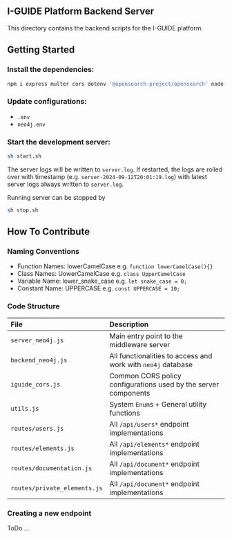 ## I-GUIDE Platform Backend Server
This directory contains the backend scripts for the I-GUIDE platform.

## Getting Started
### Install the dependencies:
```bash
npm i express multer cors dotenv '@opensearch-project/opensearch' node-fetch '@aws-sdk/client-s3' multer-s3 axios swagger-ui-express swagger-jsdoc neo4j-driver compromise bad-words sharp
```
### Update configurations:
 - `.env`
 - `neo4j.env`


### Start the development server:
```bash
sh start.sh
```
The server logs will be written to `server.log`. If restarted, the logs are rolled over with timestamp (e.g. `server-2024-09-12T20:01:19.log`) with latest server logs always written to `server.log`.

Running server can be stopped by 
```bash
sh stop.sh
```
## How To Contribute
### Naming Conventions
  - Function Names: lowerCamelCase e.g. `function lowerCamelCase(){}`
  - Class Names: UowerCamelCase e.g. `class UpperCamelCase`
  - Variable Name: lower_snake_case e.g. `let snake_case = 0;`
  - Constant Name: UPPERCASE e.g. `const UPPERCASE = 10;`
### Code Structure
| File  	 | Description  |
|:----------|:----------|
| `server_neo4j.js`    | Main entry point to the middleware server    |
| `backend_neo4j.js`   | All functionalities to access and work with `neo4j` database    |
| `iguide_cors.js`     | Common CORS policy configurations used by the server components |
| `utils.js`     | System `Enum`s + General utility functions |
| `routes/users.js`    | All `/api/users*` endpoint implementations    |
| `routes/elements.js`    | All `/api/elements*` endpoint implementations    |
| `routes/documentation.js`| All `/api/document*` endpoint implementations    |
| `routes/private_elements.js`| All `/api/document*` endpoint implementations    |


### Creating a new endpoint
ToDo ...
